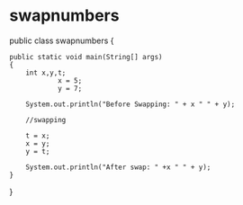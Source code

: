 # swapnumbers
public class swapnumbers {
	
	public static void main(String[] args)
	{
		int x,y,t;
                x = 5;
                y = 7;

		System.out.println("Before Swapping: " + x " " + y);  

		//swapping 

		t = x;
		x = y;
		y = t;

		System.out.println("After swap: " +x " " + y);
	}
}
